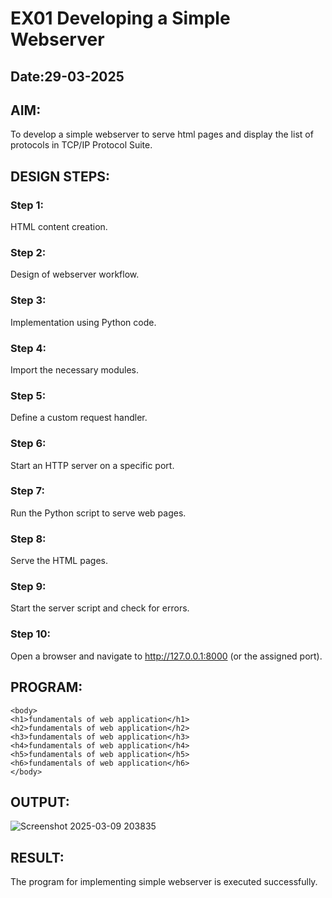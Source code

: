# EX01 Developing a Simple Webserver
## Date:29-03-2025

## AIM:
To develop a simple webserver to serve html pages and display the list of protocols in TCP/IP Protocol Suite.

## DESIGN STEPS:
### Step 1: 
HTML content creation.

### Step 2:
Design of webserver workflow.

### Step 3:
Implementation using Python code.

### Step 4:
Import the necessary modules.

### Step 5:
Define a custom request handler.

### Step 6:
Start an HTTP server on a specific port.

### Step 7:
Run the Python script to serve web pages.

### Step 8:
Serve the HTML pages.

### Step 9:
Start the server script and check for errors.

### Step 10:
Open a browser and navigate to http://127.0.0.1:8000 (or the assigned port).

## PROGRAM:

    <body>
    <h1>fundamentals of web application</h1>
    <h2>fundamentals of web application</h2>
    <h3>fundamentals of web application</h3>
    <h4>fundamentals of web application</h4>
    <h5>fundamentals of web application</h5>
    <h6>fundamentals of web application</h6>
    </body>


## OUTPUT:

![Screenshot 2025-03-09 203835](https://github.com/user-attachments/assets/2ce2e3a1-6aba-4c08-8a7f-c7d4dc39b390)



## RESULT:
The program for implementing simple webserver is executed successfully.
